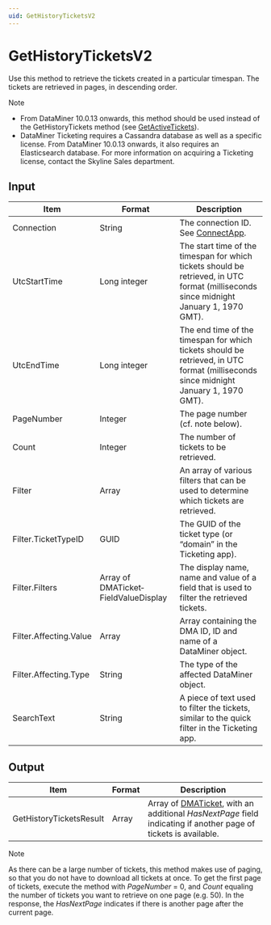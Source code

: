 ```yaml
---
uid: GetHistoryTicketsV2
---
```


# GetHistoryTicketsV2

Use this method to retrieve the tickets created in a particular timespan. The tickets are retrieved in pages, in descending order.

> [!NOTE]
> -  From DataMiner 10.0.13 onwards, this method should be used instead of the GetHistoryTickets method (see [GetActiveTickets](xref:GetActiveTickets)).
> -  DataMiner Ticketing requires a Cassandra database as well as a specific license. From DataMiner 10.0.13 onwards, it also requires an Elasticsearch database. For more information on acquiring a Ticketing license, contact the Skyline Sales department.

## Input

| Item | Format | Description |
|--|--|--|
| Connection | String | The connection ID. See [ConnectApp](xref:ConnectApp). |
| UtcStartTime | Long integer | The start time of the timespan for which tickets should be retrieved, in UTC format (milliseconds since midnight January 1, 1970 GMT). |
| UtcEndTime | Long integer | The end time of the timespan for which tickets should be retrieved, in UTC format (milliseconds since midnight January 1, 1970 GMT). |
| PageNumber | Integer | The page number (cf. note below). |
| Count | Integer | The number of tickets to be retrieved. |
| Filter | Array | An array of various filters that can be used to determine which tickets are retrieved. |
| Filter.TicketTypeID | GUID | The GUID of the ticket type (or “domain” in the Ticketing app). |
| Filter.Filters | Array of DMATicket­FieldValueDisplay | The display name, name and value of a field that is used to filter the retrieved tickets. |
| Filter.Affecting.Value | Array | Array containing the DMA ID, ID and name of a DataMiner object. |
| Filter.Affecting.Type | String | The type of the affected DataMiner object. |
| SearchText | String | A piece of text used to filter the tickets, similar to the quick filter in the Ticketing app. |

## Output

| Item | Format | Description |
|--|--|--|
| GetHistoryTicketsResult | Array | Array of [DMATicket](xref:DMATicket), with an additional *HasNextPage* field indicating if another page of tickets is available. |

> [!NOTE]
> As there can be a large number of tickets, this method makes use of paging, so that you do not have to download all tickets at once. To get the first page of tickets, execute the method with *PageNumber* = 0, and *Count* equaling the number of tickets you want to retrieve on one page (e.g. 50). In the response, the *HasNextPage* indicates if there is another page after the current page.
